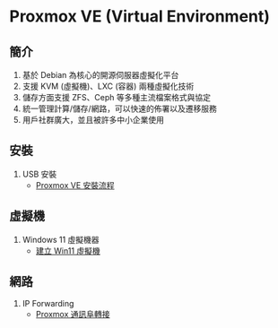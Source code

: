 Proxmox VE (Virtual Environment)
===

簡介
---

1. 基於 Debian 為核心的開源伺服器虛擬化平台
2. 支援 KVM (虛擬機)、LXC (容器) 兩種虛擬化技術
3. 儲存方面支援 ZFS、Ceph 等多種主流檔案格式與協定
4. 統一管理計算/儲存/網路，可以快速的佈署以及遷移服務
5. 用戶社群廣大，並且被許多中小企業使用

安裝
---
1. USB 安裝
    - [Proxmox VE 安裝流程](Install.md)

虛擬機
---
1. Windows 11 虛擬機器
    - [建立 Win11 虛擬機](VM_Win11.md)

網路
---
1. IP Forwarding
    - [Proxmox 通訊阜轉接](Port_Forwading.md)
